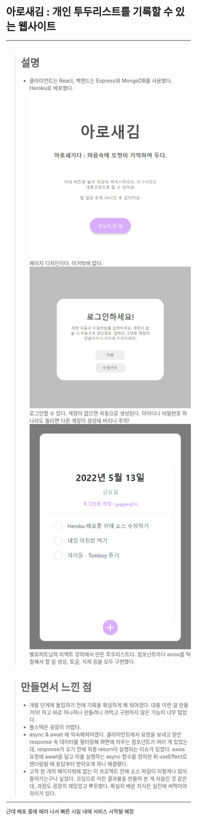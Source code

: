 아로새김 : 개인 투두리스트를 기록할 수 있는 웹사이트
=

* * *

> 설명
> ===
> * 클라이언트는 React, 백엔드는 Express와 MongoDB를 사용했다. Heroku로 배포했다.   
![landing](prevImages/92C2C3B8-C523-4133-BB4D-872D73EA7E94.jpeg)   
> 페이지 디자인이다. 이거밖에 없다.   
![login](prevImages/97322654-2F41-471D-A9D6-D682817D8228.jpeg)   
> 로그인할 수 있다. 계정이 없으면 자동으로 생성된다. 아이디나 비밀번호 하나라도 틀리면 다른 계정이 생성돼 버리니 주의!   
![main](prevImages/A623D11F-1F51-4177-88BD-1B463C56DDFD.jpeg)   
> 벨로퍼트님의 리액트 강의에서 만든 투두리스트다. 컴포넌트마다 axios를 떡칠해서 할 일 생성, 토글, 삭제 등을 모두 구현했다.   

> 만들면서 느낀 점
> ===
> * 개발 단계에 돌입하기 전에 기획을 확실하게 해 둬야겠다. 대충 이런 걸 만들 거야! 하고 바로 하나하나 만들려니 까먹고 구현하지 않은 기능이 너무 많았다.
> * 풀스택은 굉장히 어렵다.
> * async & await 에 익숙해져야겠다. 클라이언트에서 요청을 보내고 받은 response 속 데이터를 필터링해 화면에 띄우는 컴포넌트가 여러 개 있었는데, response가 오기 전에 최종 return이 실행되는 이슈가 있었다. axios 요청에 await을 달고 이를 실행하는 async 함수를 정의한 뒤 useEffect로 렌더링될 때 응답부터 받아오게 하니 해결됐다.
> * 고작 한 개의 페이지밖에 없는 이 프로젝트 안에 소스 파일이 이렇게나 많이 들어가는구나 싶었다. 코딩으로 이런 결과물을 만들어 본 게 처음인 것 같은데, 과정도 굉장히 재밌었고 뿌듯했다. 확실히 배운 지식은 실전에 써먹어야 의미가 있다.

* * *
근데 배포 중에 에러 나서 빠른 시일 내에 서비스 시작될 예정
